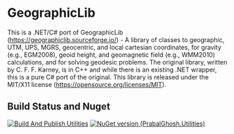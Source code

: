# GeographicLib
This is a .NET/C# port of GeographicLib (https://geographiclib.sourceforge.io/) - A library of classes to geographic, UTM, UPS, MGRS, geocentric, and local cartesian coordinates, for gravity (e.g., EGM2008), geoid height, and geomagnetic field (e.g., WMM2010) calculations, and for solving geodesic problems. The original library, written by C. F. F. Karney, is in C++ and while there is an existing .NET wrapper, this is a pure C# port of the original. This library is released under the MIT/X11 license (https://opensource.org/licenses/MIT).


## Build Status and Nuget
[![Build And Publish Utilities](https://github.com/PyxisInt/GeographicLib/actions/workflows/buildandpublish.yml/badge.svg)](https://github.com/PyxisInt/GeographicLib/actions/workflows/buildandpublish.yml)
[![NuGet version (PrabalGhosh.Utilities)](https://img.shields.io/nuget/v/PyxisInt.GeographicLib.svg?style=flat-square)](https://www.nuget.org/packages/PyxisInt.GeographicLib/)
